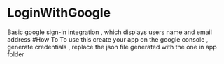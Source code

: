 # LoginWithGoogle
Basic google sign-in integration , which displays users name and email address 
#How To
To use this create your app on the google console , generate credentials , replace the json file generated with the one in app folder 
